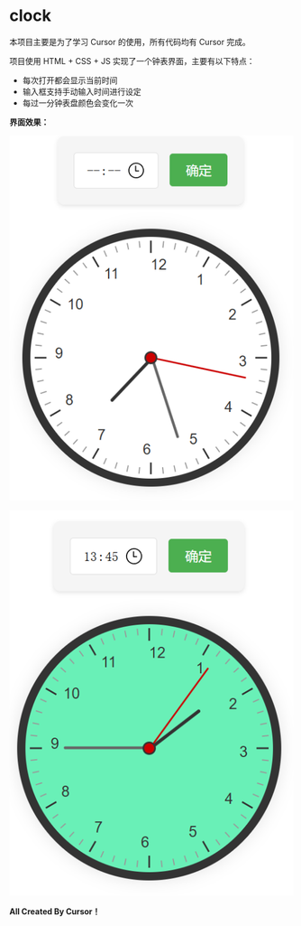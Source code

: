 # clock

本项目主要是为了学习 Cursor 的使用，所有代码均有 Cursor 完成。  

项目使用 HTML + CSS + JS 实现了一个钟表界面，主要有以下特点：

- 每次打开都会显示当前时间
- 输入框支持手动输入时间进行设定
- 每过一分钟表盘颜色会变化一次  

**界面效果：**  

![Snipaste_2025-01-12_19-27-37](./img/Snipaste_2025-01-12_19-27-37.png)

![Snipaste_2025-01-12_19-28-18](./img/Snipaste_2025-01-12_19-28-18.png)

**All Created By Cursor！**

